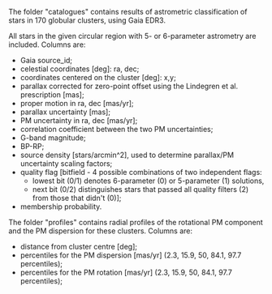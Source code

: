 The folder "catalogues" contains results of astrometric classification of stars in 170 globular clusters, using Gaia EDR3.

All stars in the given circular region with 5- or 6-parameter astrometry are included. Columns are:
* Gaia source_id;
* celestial coordinates [deg]: ra, dec;
* coordinates centered on the cluster [deg]: x,y;
* parallax corrected for zero-point offset using the Lindegren et al. prescription [mas];
* proper motion in ra, dec [mas/yr];
* parallax uncertainty [mas];
* PM uncertainty in ra, dec [mas/yr];
* correlation coefficient between the two PM uncertainties;
* G-band magnitude;
* BP-RP;
* source density [stars/arcmin^2], used to determine parallax/PM uncertainty scaling factors;
* quality flag [bitfield - 4 possible combinations of two independent flags:
  * lowest bit (0/1) denotes 6-parameter (0) or 5-parameter (1) solutions,
  * next bit (0/2) distinguishes stars that passed all quality filters (2) from those that didn't (0)];
* membership probability.

The folder "profiles" contains radial profiles of the rotational PM component and the PM dispersion for these clusters. Columns are:
* distance from cluster centre [deg];
* percentiles for the PM dispersion [mas/yr] (2.3, 15.9, 50, 84.1, 97.7 percentiles);
* percentiles for the PM rotation   [mas/yr] (2.3, 15.9, 50, 84.1, 97.7 percentiles);
